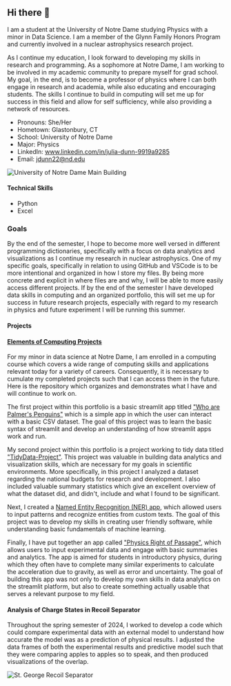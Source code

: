 ## Hi there 👋

I am a student at the University of Notre Dame studying Physics with a minor in Data Science. I am a member of the Glynn Family Honors Program and currently involved in a nuclear astrophysics research project.

As I continue my education, I look forward to developing my skills in research and programming. As a sophomore at Notre Dame, I am working to be involved in my academic community to prepare myself for grad school. My goal, in the end, is to become a professor of physics where I can both engage in research and academia, while also educating and encouraging students. The skills I continue to build in computing will set me up for success in this field and allow for self sufficiency, while also providing a network of resources. 

- Pronouns: She/Her
- Hometown: Glastonbury, CT
- School: University of Notre Dame
- Major: Physics
- LinkedIn: www.linkedin.com/in/julia-dunn-9919a9285
- Email: jdunn22@nd.edu

![University of Notre Dame Main Building](https://money-assets.money.com/mcp/2024/152080.jpg)

#### Technical Skills

- Python
- Excel

### Goals

By the end of the semester, I hope to become more well versed in different programming dictionaries, specifically with a focus on data analytics and visualizations as I continue my research in nuclear astrophysics. One of my specific goals, specifically in relation to using GitHub and VSCode is to be more intentional and organized in how I store my files. By being more concrete and explicit in where files are and why, I will be able to more easily access different projects. If by the end of the semester I have developed data skills in computing and an organized portfolio, this will set me up for success in future research projects, especially with regard to my research in physics and future experiment I will be running this summer. 

#### Projects

#### [Elements of Computing Projects](https://github.com/julia-dunn/DUNN-Python-Portfolio.git)

For my minor in data science at Notre Dame, I am enrolled in a computing course which covers a wide range of computing skills and applications relevant today for a variety of careers. Consequently, it is necessary to cumulate my completed projects such that I can access them in the future. Here is the repository which organizes and demonstrates what I have and will continue to work on.

The first project within this portfolio is a basic streamlit app titled ["Who are Palmer's Penguins"](https://github.com/julia-dunn/DUNN-Python-Portfolio/tree/beeb0c519df8e911a2f0b83560ebc9edb7912d2f/basic-streamlit-app) which is a simple app in which the user can interact with a basic CSV dataset. The goal of this project was to learn the basic syntax of streamlit and develop an understanding of how streamlit apps work and run. 

My second project within this portfolio is a project working to tidy data titled ["TidyData-Project"](https://github.com/julia-dunn/DUNN-Python-Portfolio/tree/main/TidyData-Project). This project was valuable in building data analytics and visualization skills, which are necessary for my goals in scientific environments. More specifically, in this project I analyzed a dataset regarding the national budgets for research and development. I also included valuable summary statistics which give an excellent overview of what the dataset did, and didn't, include and what I found to be significant.

Next, I created a [Named Entity Recognition (NER) app](https://github.com/julia-dunn/DUNN-Python-Portfolio/tree/main/NERStreamlitApp), which allowed users to input patterns and recognize entities from custom texts. The goal of this project was to develop my skills in creating user friendly software, while understanding basic fundamentals of machine learning. 

Finally, I have put together an app called ["Physics Right of Passage"](https://github.com/julia-dunn/DUNN-Python-Portfolio/tree/main/StreamlitAppFinal), which allows users to input experimental data and engage with basic summaries and analytics. The app is aimed for students in introductory physics, during which they often have to complete many similar experiments to calculate the acceleration due to gravity, as well as error and uncertainty. The goal of building this app was not only to develop my own skills in data analytics on the streamlit platform, but also to create something actually usable that serves a relevant purpose to my field. 

#### Analysis of Charge States in Recoil Separator 

Throughout the spring semester of 2024, I worked to develop a code which could compare experimental data with an external model to understand how accurate the model was as a prediction of physical results. I adjusted the data frames of both the experimental results and predictive model such that they were comparing apples to apples so to speak, and then produced visualizations of the overlap. 

![St. George Recoil Separator](https://isnap.nd.edu/assets/213089/1000x333/st._george.jpg)

<!--
**julia-dunn/julia-dunn** is a ✨ _special_ ✨ repository because its `README.md` (this file) appears on your GitHub profile.

Here are some ideas to get you started:

- 🔭 I’m currently working on ...
- 🌱 I’m currently learning ...
- 👯 I’m looking to collaborate on ...
- 🤔 I’m looking for help with ...
- 💬 Ask me about ...
- 📫 How to reach me: ...
- 😄 Pronouns: ...
- ⚡ Fun fact: ...
-->
